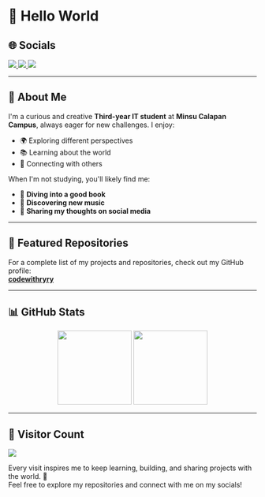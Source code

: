 # 🌌 Hello World  

## 🌐 Socials  
<div align="left">  
  <a href="https://www.facebook.com/reymelrey.528191/">
    <img src="https://img.shields.io/badge/Facebook-%231877F2.svg?style=for-the-badge&logo=facebook&logoColor=white" />
  </a>  
  
  <a href="https://www.tiktok.com/@betsyoneontg">
    <img src="https://img.shields.io/badge/TikTok-%23000000.svg?style=for-the-badge&logo=tiktok&logoColor=white" />
  </a>  
  
  <a href="https://www.instagram.com/rreeymel/">
    <img src="https://img.shields.io/badge/Instagram-%23E4405F.svg?style=for-the-badge&logo=instagram&logoColor=white" />
  </a>  
</div>  

---

## 👋 About Me  
I'm a curious and creative **Third-year IT student** at **Minsu Calapan Campus**, always eager for new challenges. I enjoy:  
- 🌍 Exploring different perspectives  
- 📚 Learning about the world  
- 🤝 Connecting with others  

When I'm not studying, you'll likely find me:  
- 📖 **Diving into a good book**  
- 🎵 **Discovering new music**  
- 📝 **Sharing my thoughts on social media**

---

## 📂 Featured Repositories  
For a complete list of my projects and repositories, check out my GitHub profile:  
[**codewithryry**](https://github.com/codewithryry?tab=repositories)  

---

## 📊 GitHub Stats  
<div align="center">  
  <img src="https://github-readme-stats.vercel.app/api?username=codewithryry&theme=dark&hide_border=false&include_all_commits=true&count_private=true" height="150" />  
  <img src="https://github-readme-streak-stats.herokuapp.com/?user=codewithryry&theme=dark&hide_border=false" height="150" />  
</div>  

---


## 👥 Visitor Count  
<div align="left">  
  <a href="https://visitcount.itsvg.in">
    <img src="https://visitcount.itsvg.in/api?id=codewithryry&icon=0&color=0" />
  </a>  
</div>  

Every visit inspires me to keep learning, building, and sharing projects with the world. 🚀  
Feel free to explore my repositories and connect with me on my socials!

